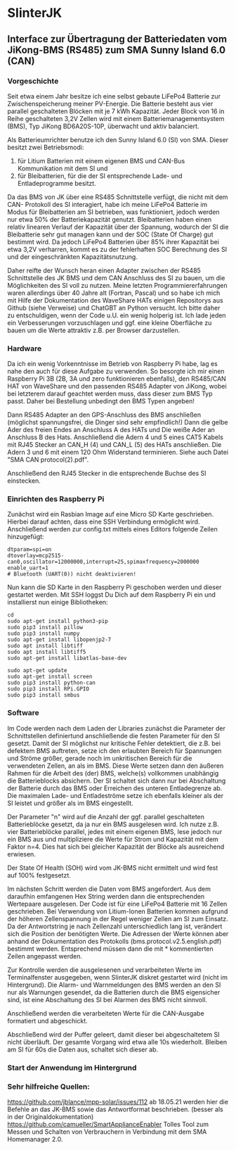 # SIinterJK
## Interface zur Übertragung der Batteriedaten vom JiKong-BMS (RS485) zum SMA Sunny Island 6.0 (CAN)
### Vorgeschichte
Seit etwa einem Jahr besitze ich eine selbst gebaute LiFePo4 Batterie zur Zwischenspeicherung meiner PV-Energie. Die Batterie besteht aus vier parallel geschalteten Blöcken mit je 7 kWh Kapazität. Jeder Block von 16 in Reihe geschalteten 3,2V Zellen wird mit einem Batteriemanagementsystem (BMS), Typ JiKong BD6A20S-10P, überwacht und aktiv balanciert.

Als Batterieumrichter benutze ich den Sunny Island 6.0 (SI) von SMA. Dieser besitzt zwei Betriebsmodi: 

1) für Litium Batterien mit einem eigenen BMS und CAN-Bus Kommunikation mit dem SI und 
2) für Bleibatterien, für die der SI entsprechende Lade- und Entladeprogramme besitzt.

Da das BMS von JK über eine RS485 Schnittstelle verfügt, die nicht mit dem CAN- Protokoll des SI interagiert, habe ich meine LiFePo4 Batterie im Modus für Bleibatterien am SI betrieben, was funktioniert, jedoch werden nur etwa 50% der Batteriekapazität genutzt. Bleibatterien haben einen relativ linearen Verlauf der Kapazität über der Spannung, wodurch der SI die Bleibatterie sehr gut managen kann und der SOC (State Of Charge) gut bestimmt wird. Da jedoch LiFePo4 Batterien über 85% ihrer Kapazität bei etwa 3,2V verharren, kommt es zu der fehlerhaften SOC Berechnung des SI und der eingeschränkten Kapazitätsnutzung.

Daher reifte der Wunsch heran einen Adapter zwischen der RS485 Schnittstelle des JK BMS und dem CAN Anschluss des SI zu bauen, um die Möglichkeiten des SI voll zu nutzen.
Meine letzten Programmiererfahrungen waren allerdings über 40 Jahre alt (Fortran, Pascal) und so habe ich mich mit Hilfe der Dokumentation des WaveShare HATs einigen Repositorys aus Github (siehe Verweise) und ChatGBT an Python versucht. Ich bitte daher zu entschuldigen, wenn der Code u.U. ein wenig holperig ist. Ich lade jeden ein Verbesserungen vorzuschlagen und ggf. eine kleine Oberfläche zu bauen um die Werte attraktiv z.B. per Browser darzustellen.
### Hardware
Da ich ein wenig Vorkenntnisse im Betrieb von Raspberry Pi habe, lag es nahe den auch für diese Aufgabe zu verwenden. So besorgte ich mir einen Raspberry Pi 3B (2B, 3A und zero funktionieren ebenfalls), den RS485/CAN HAT von WaveShare und den passenden RS485 Adapter von JiKong, wobei bei letzterem darauf geachtet werden muss, dass dieser zum BMS Typ passt. Daher bei Bestellung unbedingt den BMS Typen angeben!

Dann RS485 Adapter an den GPS-Anschluss des BMS anschließen (möglichst spannungsfrei, die Dinger sind sehr empfindlich!) Dann die gelbe Ader des freien Endes an Anschluss A des HATs und Die weiße Ader an Anschluss B des Hats.
Anschließend die Adern 4 und 5 eines CAT5 Kabels mit RJ45 Stecker an CAN_H (4) und CAN_L (5) des HATs anschließen. Die Adern 3 und 6 mit einem 120 Ohm Widerstand terminieren. Siehe auch Datei "SMA CAN protocol(2).pdf".

Anschließend den RJ45 Stecker in die entsprechende Buchse des SI einstecken.
### Einrichten des Raspberry Pi
Zunächst wird ein Rasbian Image auf eine Micro SD Karte geschrieben. Hierbei darauf achten, dass eine SSH Verbindung ermöglicht wird.
Anschließend werden zur config.txt mittels eines Editors folgende Zeilen hinzugefügt:
```
dtparam=spi=on
dtoverlay=mcp2515-can0,oscillator=12000000,interrupt=25,spimaxfrequency=2000000
enable_uart=1
# Bluetooth (UART(0)) nicht deaktivieren!
```
Nun kann die SD Karte in den Raspberry Pi geschoben werden und dieser gestartet werden.
Mit SSH loggst Du Dich auf dem Raspberry Pi ein und installierst nun einige Bibliotheken:
```
cd
sudo apt-get install python3-pip
sudo pip3 install pillow
sudo pip3 install numpy
sudo apt-get install libopenjp2-7
sudo apt install libtiff
sudo apt install libtiff5
sudo apt-get install libatlas-base-dev

sudo apt-get update
sudo apt-get install screen
sudo pip3 install python-can
sudo pip3 install RPi.GPIO
sudo pip3 install smbus
```
### Software
Im Code werden nach dem Laden der Libraries zunächst die Parameter der Schnittstellen definiertund anschließende die festen Parameter für den SI gesetzt. 
Damit der SI möglichst nur kritische Fehler detektiert, die z.B. bei defektem BMS auftreten, setze ich den erlaubten Bereich für Spannungen und Ströme größer, gerade noch im unkritischen Bereich für die verwendeten Zellen, an als im BMS. Diese Werte setzen dann den äußeren Rahmen für die Arbeit des (der) BMS, welche(s) vollkommen unabhängig die Batterieblocks absichern. Der SI schaltet sich dann nur bei Abschaltung der Batterie durch das BMS oder Erreichen des unteren Entladegrenze ab.
Die maximalen Lade- und Entladeströme setze ich ebenfalls kleiner als der SI leistet und größer als im BMS eingestellt.

Der Parameter "n" wird auf die Anzahl der ggf. parallel geschalteten Batterieblöcke gesetzt, da ja nur ein BMS ausgelesen wird. Ich nutze z.B. vier Batterieblöcke parallel, jedes mit einem eigenen BMS, lese jedoch nur ein BMS aus und multipliziere die Werte für Strom und Kapazität mit dem Faktor n=4. Dies hat sich bei gleicher Kapazität der Blöcke als ausreichend erwiesen.

Der State Of Health (SOH) wird vom JK-BMS nicht ermittelt und wird fest auf 100% festgesetzt.

Im nächsten Schritt werden die Daten vom BMS angefordert. Aus dem daraufhin emfangenen Hex String werden dann die entsprechenden Wertepaare ausgelesen. Der Code ist für eine LiFePo4 Batterie mit 16 Zellen geschrieben. Bei Verwendung von Litium-Ionen Batterien kommen aufgrund der höheren Zellenspannung in der Regel weniger Zellen am SI zum Einsatz.  Da der Antwortstring je nach Zellenzahl unterschiedlich lang ist, verändert sich die Position der benötigten Werte. Die Adressen der Werte können aber anhand der Dokumentation des Protokolls (bms.protocol.v2.5.english.pdf) bestimmt werden. Entsprechend müssen dann die mit * kommentierten Zeilen angepasst werden.

Zur Kontrolle werden die ausgelesenen und verarbeiteten Werte im Terminalfenster ausgegeben, wenn SIinterJK diskret gestartet wird (nicht im Hintergrund).
Die Alarm- und Warnmeldungen des BMS werden an den SI nur als Warnungen gesendet, da die Batterien durch die BMS eigensicher sind, ist eine Abschaltung des SI bei Alarmen des BMS nicht sinnvoll.

Anschließend werden die verarbeiteten Werte für die CAN-Ausgabe formatiert und abgeschickt.

Abschließend wird der Puffer geleert, damit dieser bei abgeschaltetem SI nicht überläuft.
Der gesamte Vorgang wird etwa alle 10s wiederholt. Bleiben am SI für 60s die Daten aus, schaltet sich dieser ab.
### Start der Anwendung im Hintergrund

### Sehr hilfreiche Quellen:
https://github.com/jblance/mpp-solar/issues/112  ab 18.05.21 werden hier die Befehle an das JK-BMS sowie das Antwortformat beschrieben. (besser als in der Originaldokumentation)
https://github.com/camueller/SmartApplianceEnabler  Tolles Tool zum Messen und Schalten von Verbrauchern in Verbindung mit dem SMA Homemanager 2.0.
